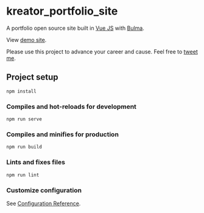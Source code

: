 # kreator_portfolio_site
A portfolio open source site built in [Vue JS](https://vuejs.org/) with [Bulma](https://bulma.io/). 

View [demo site](https://kreator-vue.herokuapp.com/).

Please use this project to advance your career and cause. Feel free to [tweet me](https://twitter.com/Thuba_Devsigner). 

## Project setup
```
npm install
```

### Compiles and hot-reloads for development
```
npm run serve
```

### Compiles and minifies for production
```
npm run build
```

### Lints and fixes files
```
npm run lint
```

### Customize configuration
See [Configuration Reference](https://cli.vuejs.org/config/).
